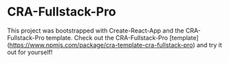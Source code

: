 # CRA-Fullstack-Pro

This project was bootstrapped with Create-React-App and the CRA-Fullstack-Pro template. Check out the CRA-Fullstack-Pro [template] (https://www.npmjs.com/package/cra-template-cra-fullstack-pro) and try it out for yourself!